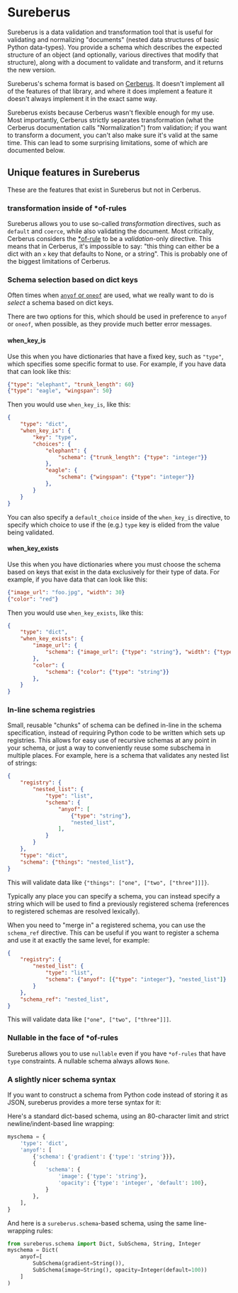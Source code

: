 # Sureberus

Sureberus is a data validation and transformation tool that is useful for validating and normalizing "documents" (nested data structures of basic Python data-types). You provide a schema which describes the expected structure of an object (and optionally, various directives that modify that structure), along with a document to validate and transform, and it returns the new version.

Sureberus's schema format is based on [Cerberus](https://github.com/pyeve/cerberus/). It doesn't implement all of the features of that library, and where it does implement a feature it doesn't always implement it in the exact same way.

Sureberus exists because Cerberus wasn't flexible enough for my use. Most importantly, Cerberus strictly separates transformation (what the Cerberus documentation calls "Normalization") from validation; if you want to transform a document, you can't also make sure it's valid at the same time. This can lead to some surprising limitations, some of which are documented below.

## Unique features in Sureberus

These are the features that exist in Sureberus but not in Cerberus.

### transformation inside of *of-rules

Sureberus allows you to use so-called *transformation* directives, such as `default` and `coerce`, while also validating the document. Most critically, Cerberus considers the [*of-rule](http://docs.python-cerberus.org/en/stable/validation-rules.html#of-rules) to be a *validation*-only directive. This means that in Cerberus, it's impossible to say: "this thing can either be a dict with an `x` key that defaults to None, or a string". This is probably one of the biggest limitations of Cerberus.

### Schema selection based on dict keys

Often times when [`anyof` or `oneof`](http://docs.python-cerberus.org/en/stable/validation-rules.html#of-rules) are used, what we really want to do is *select* a schema based on dict keys.

There are two options for this, which should be used in preference to `anyof` or `oneof`, when possible, as they provide much better error messages.

#### when_key_is

Use this when you have dictionaries that have a fixed key, such as `"type"`,
which specifies some specific format to use. For example, if you have data that
can look like this:

```json
{"type": "elephant", "trunk_length": 60}
{"type": "eagle", "wingspan": 50}
```

Then you would use `when_key_is`, like this:

```json
{
    "type": "dict",
    "when_key_is": {
        "key": "type",
        "choices": {
            "elephant": {
                "schema": {"trunk_length": {"type": "integer"}}
            },
            "eagle": {
                "schema": {"wingspan": {"type": "integer"}}
            },
        }
    }
}
```

You can also specify a `default_choice` inside of the `when_key_is` directive,
to specify which choice to use if the (e.g.) `type` key is elided from the
value being validated.

#### when_key_exists

Use this when you have dictionaries where you must choose the schema based on
keys that exist in the data exclusively for their type of data. For example, if
you have data that can look like this:

```json
{"image_url": "foo.jpg", "width": 30}
{"color": "red"}
```

Then you would use `when_key_exists`, like this:

```json
{
    "type": "dict",
    "when_key_exists": {
        "image_url": {
            "schema": {"image_url": {"type": "string"}, "width": {"type": "integer"}}
        },
        "color": {
            "schema": {"color": {"type": "string"}}
        },
    }
}
```


### In-line schema registries

Small, reusable "chunks" of schema can be defined in-line in the schema
specification, instead of requiring Python code to be written which sets up
registries. This allows for easy use of recursive schemas at any point in your
schema, or just a way to conveniently reuse some subschema in multiple places.
For example, here is a schema that validates any nested list of strings:

```json
{
    "registry": {
        "nested_list": {
            "type": "list",
            "schema": {
                "anyof": [
                    {"type": "string"},
                    "nested_list",
                ],
            }
        }
    },
    "type": "dict",
    "schema": {"things": "nested_list"},
}
```

This will validate data like `{"things": ["one", ["two", ["three"]]]}`.

Typically any place you can specify a schema, you can instead specify a string
which will be used to find a previously registered schema (references to
registered schemas are resolved lexically).

When you need to "merge in" a registered schema, you can use the `schema_ref`
directive. This can be useful if you want to register a schema and use it at
exactly the same level, for example:

```json
{
    "registry": {
        "nested_list": {
            "type": "list",
            "schema": {"anyof": [{"type": "integer"}, "nested_list"]}
        }
    },
    "schema_ref": "nested_list",
}
```

This will validate data like `["one", ["two", ["three"]]]`.


### Nullable in the face of *of-rules

Sureberus allows you to use `nullable` even if you have `*of-rules` that have
`type` constraints. A nullable schema always allows `None`.

### A slightly nicer schema syntax

If you want to construct a schema from Python code instead of storing it as
JSON, sureberus provides a more terse syntax for it:

Here's a standard dict-based schema, using an 80-character limit and strict
newline/indent-based line wrapping:

```python
myschema = {
    'type': 'dict',
    'anyof': [
        {'schema': {'gradient': {'type': 'string'}}},
        {
            'schema': {
                'image': {'type': 'string'},
                'opacity': {'type': 'integer', 'default': 100},
            }
        },
    ],
}
```

And here is a `sureberus.schema`-based schema, using the same line-wrapping
rules:

```python
from sureberus.schema import Dict, SubSchema, String, Integer
myschema = Dict(
    anyof=[
        SubSchema(gradient=String()),
        SubSchema(image=String(), opacity=Integer(default=100))
    ]
)
```
